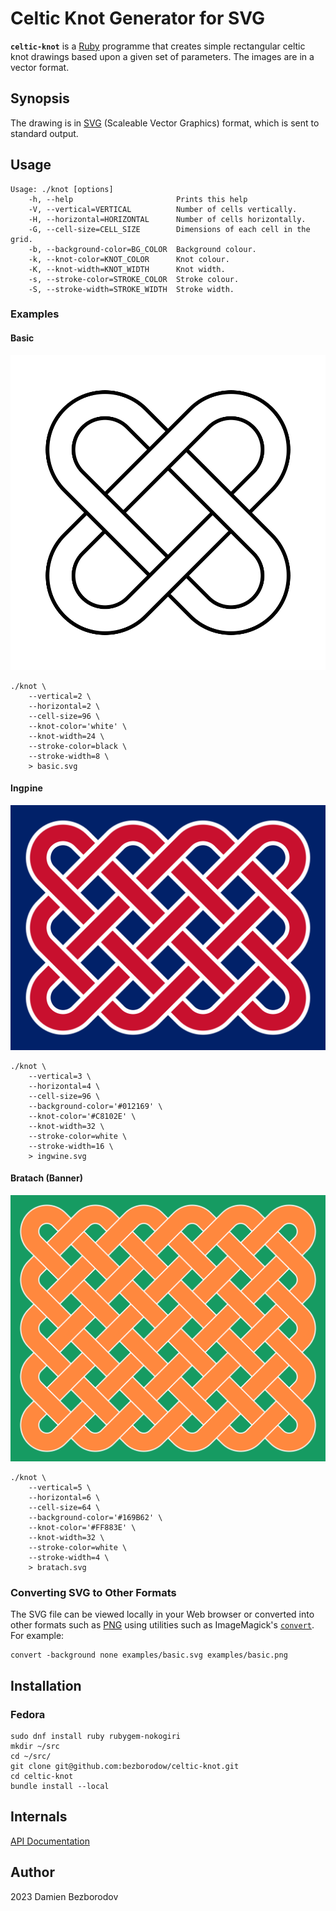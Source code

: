 # Celtic Knot Generator for SVG

**`celtic-knot`** is a [Ruby](https://www.ruby-lang.org/en/) programme that creates simple rectangular
celtic knot drawings based upon a given set of parameters. The images are in a vector format.

## Synopsis

The drawing is in [SVG](https://developer.mozilla.org/en-US/docs/Web/SVG) (Scaleable Vector Graphics) format, which is sent to standard output.

## Usage

```
Usage: ./knot [options]
    -h, --help                       Prints this help
    -V, --vertical=VERTICAL          Number of cells vertically.
    -H, --horizontal=HORIZONTAL      Number of cells horizontally.
    -G, --cell-size=CELL_SIZE        Dimensions of each cell in the grid.
    -b, --background-color=BG_COLOR  Background colour.
    -k, --knot-color=KNOT_COLOR      Knot colour.
    -K, --knot-width=KNOT_WIDTH      Knot width.
    -s, --stroke-color=STROKE_COLOR  Stroke colour.
    -S, --stroke-width=STROKE_WIDTH  Stroke width.
```

### Examples

#### Basic

![Basic knot](https://raw.githubusercontent.com/bezborodow/celtic-knot/main/examples/basic.svg)

```console
./knot \
    --vertical=2 \
    --horizontal=2 \
    --cell-size=96 \
    --knot-color='white' \
    --knot-width=24 \
    --stroke-color=black \
    --stroke-width=8 \
    > basic.svg
```

#### Ingƿine

![Ingƿine knot](https://raw.githubusercontent.com/bezborodow/celtic-knot/main/examples/ingwine.svg)

```console
./knot \
    --vertical=3 \
    --horizontal=4 \
    --cell-size=96 \
    --background-color='#012169' \
    --knot-color='#C8102E' \
    --knot-width=32 \
    --stroke-color=white \
    --stroke-width=16 \
    > ingwine.svg
```

#### Bratach (Banner)

![Bratach knot](https://raw.githubusercontent.com/bezborodow/celtic-knot/main/examples/bratach.svg)

```console
./knot \
    --vertical=5 \
    --horizontal=6 \
    --cell-size=64 \
    --background-color='#169B62' \
    --knot-color='#FF883E' \
    --knot-width=32 \
    --stroke-color=white \
    --stroke-width=4 \
    > bratach.svg
```

### Converting SVG to Other Formats

The SVG file can be viewed locally in your Web browser or converted into other formats such as [PNG](http://www.libpng.org/pub/png/) using utilities such as ImageMagick's [`convert`](https://imagemagick.org/script/convert.php). For example:

```console
convert -background none examples/basic.svg examples/basic.png
```

## Installation

### Fedora

```console
sudo dnf install ruby rubygem-nokogiri
mkdir ~/src
cd ~/src/
git clone git@github.com:bezborodow/celtic-knot.git
cd celtic-knot
bundle install --local
```


## Internals

[API Documentation](https://www.rubydoc.info/github/bezborodow/celtic-knot/)

## Author

2023 Damien Bezborodov
